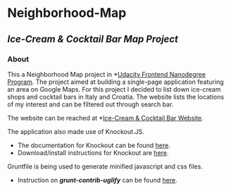 # Neighborhood-Map


## _Ice-Cream & Cocktail Bar Map Project_


### About


This a Neighborhood Map project in *[Udacity Frontend Nanodegree Program](https://www.udacity.com/course/front-end-web-developer-nanodegree--nd001).
The project aimed at building a single-page application featuring an area on Google Maps.
For this project I decided to list down ice-cream shops and cocktail bars in Italy and Croatia. The website lists the locations of my interest and can be filtered out through search bar.


The website can be reached at *[Ice-Cream & Cocktail Bar Website](https://snehal1791.github.io/Neighborhood-Map/).


The application also made use of Knockout.JS.
  - The documentation for Knockout can be found [here](http://knockoutjs.com/documentation/introduction.html).
  - Download/install instructions for Knockout are [here](http://knockoutjs.com/downloads/index.html).


Gruntfile is being used to generate minified javascript and css files.
  - Instruction on **_grunt-contrib-uglify_** can be found [here](https://github.com/gruntjs/grunt-contrib-uglify).
